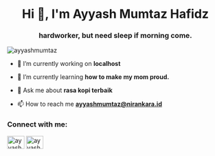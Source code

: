 <h1 align="center">Hi 👋, I'm Ayyash Mumtaz Hafidz</h1>
<h3 align="center">hardworker, but need sleep if morning come.</h3>

<p align="left"> <img src="https://komarev.com/ghpvc/?username=ayyashmumtaz&label=Profile%20views&color=0e75b6&style=flat" alt="ayyashmumtaz" /> </p>


- 🔭 I’m currently working on **localhost**

- 🌱 I’m currently learning **how to make my mom proud.**

- 💬 Ask me about **rasa kopi terbaik**

- 📫 How to reach me **ayyashmumtaz@nirankara.id**

<h3 align="left">Connect with me:</h3>
<p align="left">
<a href="https://linkedin.com/in/ayyashmumtazhafidz" target="blank"><img align="center" src="https://raw.githubusercontent.com/rahuldkjain/github-profile-readme-generator/master/src/images/icons/Social/linked-in-alt.svg" alt="ayyashmumtazhafidz" height="30" width="40" /></a>
<a href="https://instagram.com/ayyashmumtaz_" target="blank"><img align="center" src="https://raw.githubusercontent.com/rahuldkjain/github-profile-readme-generator/master/src/images/icons/Social/instagram.svg" alt="ayyashmumtaz_" height="30" width="40" /></a>
</p>






